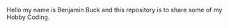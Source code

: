 Hello my name is Benjamin Buck and this repository is to share some of my Hobby Coding.

<!---
ohiocyclist/ohiocyclist is a ✨ special ✨ repository because its `README.md` (this file) appears on your GitHub profile.
You can click the Preview link to take a look at your changes.
--->
